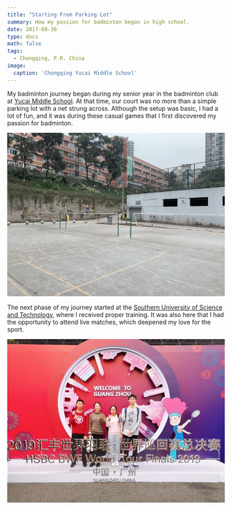 ```yaml
---
title: "Starting From Parking Lot"
summary: How my passion for badminton began in high school.
date: 2017-09-30
type: docs
math: false
tags:
  - Chongqing, P.R. China
image:
  caption: 'Chongqing Yucai Middle School'
---
```


My badminton journey began during my senior year in the badminton club at [Yucai Middle School](https://www.cqyc.com/). At that time, our court was no more than a simple parking lot with a net strung across. Although the setup was basic, I had a lot of fun, and it was during these casual games that I first discovered my passion for badminton.

![Playing at Yucai Middle School](images/bmt0-1.jpg)

The next phase of my journey started at the [Southern University of Science and Technology](http://sustech.edu.cn/en/), where I received proper training. It was also here that I had the opportunity to attend live matches, which deepened my love for the sport.

![Live Matches](images/bmt0-3.jpg)
